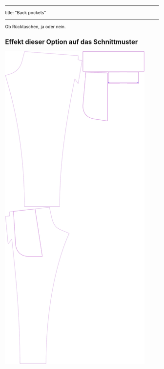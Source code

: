- - -
title: "Back pockets"
- - -

Ob Rücktaschen, ja oder nein.

## Effekt dieser Option auf das Schnittmuster

![Dieses Bild zeigt den Effekt dieser Option, indem es mehrere Varianten überlagert, die einen anderen Wert für diese Option haben](paco_backpockets_sample.svg "Effect of this option on the pattern")
